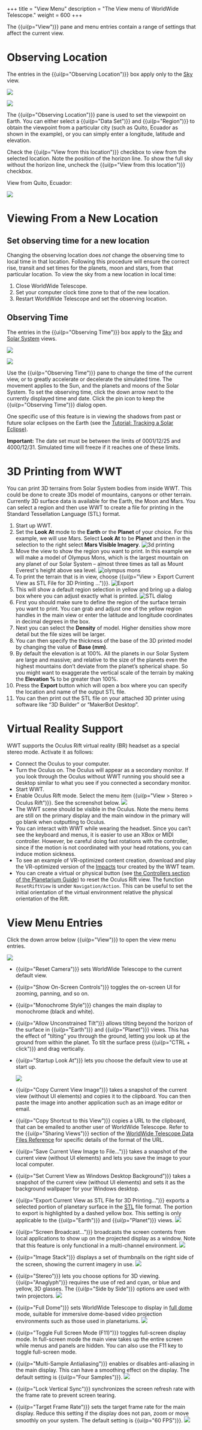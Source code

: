 +++
title = "View Menu"
description = "The View menu of WorldWide Telescope."
weight = 600
+++

The {{ui(p="View")}} pane and menu entries contain a range of settings that affect the
current view.


# Observing Location

The entries in the {{ui(p="Observing Location")}} box apply only to the
[Sky](@/explore/index.md#sky) view.

![](ui_win_Observing-Location.png)

![](ui_win_Observing-Location-Options.png)

The {{ui(p="Observing Location")}} pane is used to set the viewpoint on Earth. You can
either select a {{ui(p="Data Set")}} and {{ui(p="Region")}} to obtain the viewpoint from a
particular city (such as Quito, Ecuador as shown in the example), or you can
simply enter a longitude, latitude and elevation.

Check the {{ui(p="View from this location")}} checkbox to view from the selected
location. Note the position of the horizon line. To show the full sky without
the horizon line, uncheck the {{ui(p="View from this location")}} checkbox.

View from Quito, Ecuador:

![](ui_Quito-View.png)


# Viewing From a New Location

## Set observing time for a new location

Changing the observing location does _not_ change the observing time to local
time in that location. Following this procedure will ensure the correct rise,
transit and set times for the planets, moon and stars, from that particular
location. To view the sky from a new location in local time:

1. Close WorldWide Telescope.
2. Set your computer clock time zone to that of the new location.
3. Restart WorldWide Telescope and set the observing location.

## Observing Time

The entries in the {{ui(p="Observing Time")}} box apply to the [Sky](@/explore/index.md#sky)
and [Solar System](@/explore/index.md#solar-system) views.

![](ui_win_Observing-Time.png)

![](DateTimeSelection.jpg)

Use the {{ui(p="Observing Time")}} pane to change the time of the current view, or to
greatly accelerate or decelerate the simulated time. The movement applies to
the Sun, and the planets and moons of the Solar System. To set the observing
time, click the down arrow next to the currently displayed time and date.
Click the pin icon to keep the {{ui(p="Observing Time")}} dialog open.

One specific use of this feature is in viewing the shadows from past or future
solar eclipses on the Earth (see the
[Tutorial: Tracking a Solar Eclipse)](@/explore/index.md#tutorial-tracking-a-solar-eclipse).

**Important:** The date set must be between the limits of 0001/12/25 and
4000/12/31. Simulated time will freeze if it reaches one of these limits.


# 3D Printing from WWT

You can print 3D terrains from Solar System bodies from inside WWT. This could
be done to create 3Ds model of mountains, canyons or other terrain. Currently
3D surface data is available for the Earth, the Moon and Mars. You can select
a region and then use WWT to create a file for printing in the Standard
Tessellation Language (STL) format.

1. Start up WWT.
2. Set the **Look At** mode to the **Earth** or the **Planet** of your choice.
   For this example, we will use Mars. Select **Look At** to be **Planet** and
   then in the selection to the right select **Mars Visible Imagery**.
   ![3d printing](earthandplanet.jpg)
3. Move the view to show the region you want to print. In this example we will
   make a model of Olympus Mons, which is the largest mountain on any planet
   of our Solar System – almost three times as tall as Mount Everest's height
   above sea level.
   ![olympus mons](olympus_mons.jpg)
4. To print the terrain that is in view, choose {{ui(p="View > Export Current
   View as STL File for 3D Printing …")}}.
   ![Export](export_stl.jpg)
5. This will show a default region selection in yellow and bring up a dialog
   box where you can adjust exactly what is printed.
   ![STL dialog](stl_dialog.jpg)
6. First you should make sure to define the region of the surface terrain you
   want to print. You can grab and adjust one of the yellow region handles in
   the main view or enter the latitude and longitude coordinates in decimal
   degrees in the box.
7. Next you can select the **Density** of model. Higher densities show more
   detail but the file sizes will be larger.
8. You can then specify the thickness of the base of the 3D printed model by
   changing the value of **Base (mm)**.
9. By default the elevation is at 100%. All the planets in our Solar System
   are large and massive; and relative to the size of the planets even the
   highest mountains don’t deviate from the planet’s spherical shape. So you
   might want to exaggerate the vertical scale of the terrain by making the
   **Elevation %** to be greater than 100%.
10. Press the **Export** button which will open a box where you can specify
    the location and name of the output STL file.
11. You can then print out the STL file on your attached 3D printer using
    software like “3D Builder” or “MakerBot Desktop”.


# Virtual Reality Support

WWT supports the Oculus Rift virtual reality (BR) headset as a special stereo
mode. Activate it as follows:

- Connect the Oculus to your computer.
- Turn the Oculus on. The Oculus will appear as a secondary monitor. If you
  look through the Oculus without WWT running you should see a desktop similar
  to what you see if you connected a secondary monitor.
- Start WWT.
- Enable Oculus Rift mode. Select the menu item {{ui(p="View > Stereo > Oculus
  Rift")}}. See the screenshot below.
  ![](stereo_oculus.jpg)
- The WWT scene should be visible in the Oculus. Note the menu items are still
  on the primary display and the main window in the primary will go blank when
  outputting to Oculus.
- You can interact with WWT while wearing the headset. Since you can’t see the
  keyboard and menus, it is easier to use an XBox or MIDI controller. However,
  be careful doing fast rotations with the controller, since if the motion is
  not coordinated with your head rotations, you can induce motion sickness.
- To see an example of VR-optimized content creation, download and play the
  VR-optimized version of the [Impacts] tour created by the WWT team.
- You can create a virtual or physical button (see
  [the Controllers section of the Planetarium Guide][planetarium-controllers])
  to reset the Oculus Rift view. The function `ResetRiftView` is under
  `Navigation/Action`. This can be useful to set the initial orientation of
  the virtual environment relative the physical orientation of the Rift.

[Impacts]: https://docs.worldwidetelescope.org/tour-authoring-guide/1/impacts/
[planetarium-controllers]: http://docs.worldwidetelescope.org/planetarium-guide/1/controllers/


# View Menu Entries

Click the down arrow below {{ui(p="View")}} to open the view menu entries.

![](ui_win_View-Menu-Entries.png)

* {{ui(p="Reset Camera")}} sets WorldWide Telescope to the current default view.
* {{ui(p="Show On-Screen Controls")}} toggles the on-screen UI for zooming, panning,
  and so on.
* {{ui(p="Monochrome Style")}} changes the main display to monochrome (black and white).
* {{ui(p="Allow Unconstrained Tilt")}} allows tilting beyond the horizon of the
  surface in {{ui(p="Earth")}} and {{ui(p="Planet")}} views. This has the effect of "tilting"
  you through the ground, letting you look up at the ground from within the
  planet. To tilt the surface press {{ui(p="CTRL + click")}} and drag vertically.
* {{ui(p="Startup Look At")}} lets you choose the default view to use at start up.

  ![](ui_win_Startup-Look-At.jpg)
* {{ui(p="Copy Current View Image")}} takes a snapshot of the current view (without UI
  elements) and copies it to the clipboard. You can then paste the image into
  another application such as an image editor or email.
* {{ui(p="Copy Shortcut to this View")}} copies a URL to the clipboard, that can be
  emailed to another user of WorldWide Telescope. Refer to the {{ui(p="Sharing
  Views")}} section of the
  [WorldWide Telescope Data Files Reference](http://www.worldwidetelescope.org/docs/WorldWideTelescopeDataFilesReference.html)
  for specific details of the format of the URL.
* {{ui(p="Save Current View Image to File...")}} takes a snapshot of the current view
  (without UI elements) and lets you save the image to your local computer.
* {{ui(p="Set Current View as Windows Desktop Background")}} takes a snapshot of the
  current view (without UI elements) and sets it as the background wallpaper
  for your Windows desktop.
* {{ui(p="Export Current View as STL File for 3D Printing...")}} exports a selected
  portion of planetary surface in the
  [STL](http://en.wikipedia.org/wiki/STL_%28file_format%29) file format. The
  portion to export is highlighted by a dashed yellow box. This setting is
  only applicable to the {{ui(p="Earth")}} and {{ui(p="Planet")}} views.
  ![](ui_win_Export-STL-for-3D-Printing.png)
* {{ui(p="Screen Broadcast...")}} broadcasts the screen contents from local
  applications to show up on the projected display as a window. Note that this
  feature is only functional in a multi-channel environment.
  ![](ui_win_Screen-Broadcast.png)
* {{ui(p="Image Stack")}} displays a set of thumbnails on the right side of the
  screen, showing the current imagery in use.
  ![](ui_win_Image-Stack.png)
* {{ui(p="Stereo")}} lets you choose options for 3D viewing. {{ui(p="Anaglyph")}} requires the
  use of red and cyan, or blue and yellow, 3D glasses. The {{ui(p="Side by Side")}}
  options are used with twin projectors.
  ![](ui_win_Stereo.png)
* {{ui(p="Full Dome")}} sets WorldWide Telescope to display in
  [full dome](http://en.wikipedia.org/wiki/Talk%3AFulldome) mode, suitable for
  immersive dome-based video projection environments such as those used in
  planetariums.
  ![](ui_win_Full-Dome.png)
* {{ui(p="Toggle Full Screen Mode (F11)")}} toggles full-screen display mode. In
  full-screen mode the main view takes up the entire screen while menus and
  panels are hidden. You can also use the F11 key to toggle full-screen mode.
* {{ui(p="Multi-Sample Antialiasing")}} enables or disables anti-aliasing in the main
  display. This can have a smoothing effect on the display. The default
  setting is {{ui(p="Four Samples")}}.
  ![](ui_win_Multi-Sample-Antialiasing.png)
* {{ui(p="Lock Vertical Sync")}} synchronizes the screen refresh rate with the frame
  rate to prevent screen tearing.
* {{ui(p="Target Frame Rate")}} sets the target frame rate for the main display.
  Reduce this setting if the display does not pan, zoom or move smoothly on
  your system. The default setting is {{ui(p="60 FPS")}}.
  ![](ui_win_Frame-Rate.png)
